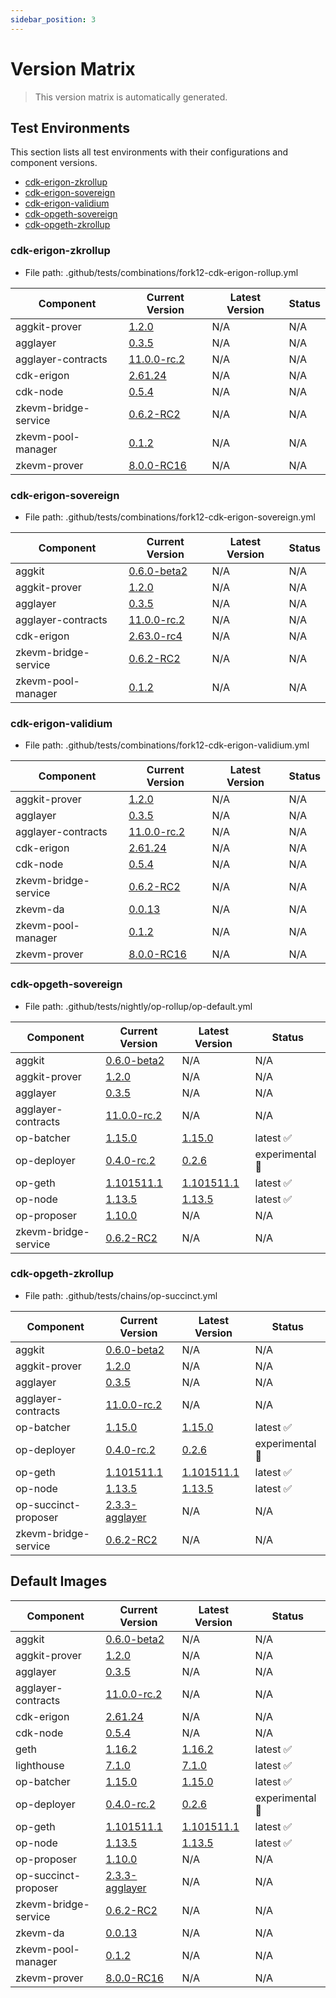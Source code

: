 ```yaml
---
sidebar_position: 3
---
```


# Version Matrix

> This version matrix is automatically generated.

## Test Environments

This section lists all test environments with their configurations and component versions.

- [cdk-erigon-zkrollup](#cdk-erigon-zkrollup)
- [cdk-erigon-sovereign](#cdk-erigon-sovereign)
- [cdk-erigon-validium](#cdk-erigon-validium)
- [cdk-opgeth-sovereign](#cdk-opgeth-sovereign)
- [cdk-opgeth-zkrollup](#cdk-opgeth-zkrollup)

### cdk-erigon-zkrollup

- File path: .github/tests/combinations/fork12-cdk-erigon-rollup.yml

| Component | Current Version | Latest Version | Status |
|-----------|-----------------|----------------|--------|
| aggkit-prover | [1.2.0](https://github.com/agglayer/provers/releases/tag/v1.2.0) | N/A | N/A |
| agglayer | [0.3.5](https://github.com/agglayer/agglayer/releases/tag/v0.3.5) | N/A | N/A |
| agglayer-contracts | [11.0.0-rc.2](https://github.com/agglayer/agglayer-contracts/releases/tag/v11.0.0-rc.2) | N/A | N/A |
| cdk-erigon | [2.61.24](https://github.com/0xPolygon/cdk-erigon/releases/tag/v2.61.24) | N/A | N/A |
| cdk-node | [0.5.4](https://github.com/0xPolygon/cdk/releases/tag/v0.5.4) | N/A | N/A |
| zkevm-bridge-service | [0.6.2-RC2](https://github.com/0xPolygon/zkevm-bridge-service/releases/tag/v0.6.2-RC2) | N/A | N/A |
| zkevm-pool-manager | [0.1.2](https://github.com/0xPolygon/zkevm-pool-manager/releases/tag/v0.1.2) | N/A | N/A |
| zkevm-prover | [8.0.0-RC16](https://github.com/0xPolygon/zkevm-prover/releases/tag/v8.0.0-RC16) | N/A | N/A |

### cdk-erigon-sovereign

- File path: .github/tests/combinations/fork12-cdk-erigon-sovereign.yml

| Component | Current Version | Latest Version | Status |
|-----------|-----------------|----------------|--------|
| aggkit | [0.6.0-beta2](https://github.com/agglayer/aggkit/releases/tag/v0.6.0-beta2) | N/A | N/A |
| aggkit-prover | [1.2.0](https://github.com/agglayer/provers/releases/tag/v1.2.0) | N/A | N/A |
| agglayer | [0.3.5](https://github.com/agglayer/agglayer/releases/tag/v0.3.5) | N/A | N/A |
| agglayer-contracts | [11.0.0-rc.2](https://github.com/agglayer/agglayer-contracts/releases/tag/v11.0.0-rc.2) | N/A | N/A |
| cdk-erigon | [2.63.0-rc4](https://github.com/0xPolygon/cdk-erigon/releases/tag/v2.63.0-rc4) | N/A | N/A |
| zkevm-bridge-service | [0.6.2-RC2](https://github.com/0xPolygon/zkevm-bridge-service/releases/tag/v0.6.2-RC2) | N/A | N/A |
| zkevm-pool-manager | [0.1.2](https://github.com/0xPolygon/zkevm-pool-manager/releases/tag/v0.1.2) | N/A | N/A |

### cdk-erigon-validium

- File path: .github/tests/combinations/fork12-cdk-erigon-validium.yml

| Component | Current Version | Latest Version | Status |
|-----------|-----------------|----------------|--------|
| aggkit-prover | [1.2.0](https://github.com/agglayer/provers/releases/tag/v1.2.0) | N/A | N/A |
| agglayer | [0.3.5](https://github.com/agglayer/agglayer/releases/tag/v0.3.5) | N/A | N/A |
| agglayer-contracts | [11.0.0-rc.2](https://github.com/agglayer/agglayer-contracts/releases/tag/v11.0.0-rc.2) | N/A | N/A |
| cdk-erigon | [2.61.24](https://github.com/0xPolygon/cdk-erigon/releases/tag/v2.61.24) | N/A | N/A |
| cdk-node | [0.5.4](https://github.com/0xPolygon/cdk/releases/tag/v0.5.4) | N/A | N/A |
| zkevm-bridge-service | [0.6.2-RC2](https://github.com/0xPolygon/zkevm-bridge-service/releases/tag/v0.6.2-RC2) | N/A | N/A |
| zkevm-da | [0.0.13](https://github.com/0xPolygon/cdk-data-availability/releases/tag/v0.0.13) | N/A | N/A |
| zkevm-pool-manager | [0.1.2](https://github.com/0xPolygon/zkevm-pool-manager/releases/tag/v0.1.2) | N/A | N/A |
| zkevm-prover | [8.0.0-RC16](https://github.com/0xPolygon/zkevm-prover/releases/tag/v8.0.0-RC16) | N/A | N/A |

### cdk-opgeth-sovereign

- File path: .github/tests/nightly/op-rollup/op-default.yml

| Component | Current Version | Latest Version | Status |
|-----------|-----------------|----------------|--------|
| aggkit | [0.6.0-beta2](https://github.com/agglayer/aggkit/releases/tag/v0.6.0-beta2) | N/A | N/A |
| aggkit-prover | [1.2.0](https://github.com/agglayer/provers/releases/tag/v1.2.0) | N/A | N/A |
| agglayer | [0.3.5](https://github.com/agglayer/agglayer/releases/tag/v0.3.5) | N/A | N/A |
| agglayer-contracts | [11.0.0-rc.2](https://github.com/agglayer/agglayer-contracts/releases/tag/v11.0.0-rc.2) | N/A | N/A |
| op-batcher | [1.15.0](https://github.com/ethereum-optimism/optimism/releases/tag/op-batcher/v1.15.0) | [1.15.0](https://github.com/ethereum-optimism/optimism/releases/tag/op-batcher/v1.15.0) | latest ✅ |
| op-deployer | [0.4.0-rc.2](https://github.com/ethereum-optimism/optimism/releases/tag/op-deployer/v0.4.0-rc.2) | [0.2.6](https://github.com/ethereum-optimism/optimism/releases/tag/op-deployer/v0.2.6) | experimental 🧪 |
| op-geth | [1.101511.1](https://github.com/ethereum-optimism/op-geth/releases/tag/v1.101511.1) | [1.101511.1](https://github.com/ethereum-optimism/op-geth/releases/tag/v1.101511.1) | latest ✅ |
| op-node | [1.13.5](https://github.com/ethereum-optimism/optimism/releases/tag/op-node/v1.13.5) | [1.13.5](https://github.com/ethereum-optimism/optimism/releases/tag/op-node/v1.13.5) | latest ✅ |
| op-proposer | [1.10.0](https://github.com/ethereum-optimism/optimism/releases/tag/op-proposer/v1.10.0) | N/A | N/A |
| zkevm-bridge-service | [0.6.2-RC2](https://github.com/0xPolygon/zkevm-bridge-service/releases/tag/v0.6.2-RC2) | N/A | N/A |

### cdk-opgeth-zkrollup

- File path: .github/tests/chains/op-succinct.yml

| Component | Current Version | Latest Version | Status |
|-----------|-----------------|----------------|--------|
| aggkit | [0.6.0-beta2](https://github.com/agglayer/aggkit/releases/tag/v0.6.0-beta2) | N/A | N/A |
| aggkit-prover | [1.2.0](https://github.com/agglayer/provers/releases/tag/v1.2.0) | N/A | N/A |
| agglayer | [0.3.5](https://github.com/agglayer/agglayer/releases/tag/v0.3.5) | N/A | N/A |
| agglayer-contracts | [11.0.0-rc.2](https://github.com/agglayer/agglayer-contracts/releases/tag/v11.0.0-rc.2) | N/A | N/A |
| op-batcher | [1.15.0](https://github.com/ethereum-optimism/optimism/releases/tag/op-batcher/v1.15.0) | [1.15.0](https://github.com/ethereum-optimism/optimism/releases/tag/op-batcher/v1.15.0) | latest ✅ |
| op-deployer | [0.4.0-rc.2](https://github.com/ethereum-optimism/optimism/releases/tag/op-deployer/v0.4.0-rc.2) | [0.2.6](https://github.com/ethereum-optimism/optimism/releases/tag/op-deployer/v0.2.6) | experimental 🧪 |
| op-geth | [1.101511.1](https://github.com/ethereum-optimism/op-geth/releases/tag/v1.101511.1) | [1.101511.1](https://github.com/ethereum-optimism/op-geth/releases/tag/v1.101511.1) | latest ✅ |
| op-node | [1.13.5](https://github.com/ethereum-optimism/optimism/releases/tag/op-node/v1.13.5) | [1.13.5](https://github.com/ethereum-optimism/optimism/releases/tag/op-node/v1.13.5) | latest ✅ |
| op-succinct-proposer | [2.3.3-agglayer](https://github.com/agglayer/op-succinct/releases/tag/v2.3.3-agglayer) | N/A | N/A |
| zkevm-bridge-service | [0.6.2-RC2](https://github.com/0xPolygon/zkevm-bridge-service/releases/tag/v0.6.2-RC2) | N/A | N/A |

## Default Images

| Component | Current Version | Latest Version | Status |
|-----------|-----------------|----------------|--------|
| aggkit | [0.6.0-beta2](https://github.com/agglayer/aggkit/releases/tag/v0.6.0-beta2) | N/A | N/A |
| aggkit-prover | [1.2.0](https://github.com/agglayer/provers/releases/tag/v1.2.0) | N/A | N/A |
| agglayer | [0.3.5](https://github.com/agglayer/agglayer/releases/tag/v0.3.5) | N/A | N/A |
| agglayer-contracts | [11.0.0-rc.2](https://github.com/agglayer/agglayer-contracts/releases/tag/v11.0.0-rc.2) | N/A | N/A |
| cdk-erigon | [2.61.24](https://github.com/0xPolygon/cdk-erigon/releases/tag/v2.61.24) | N/A | N/A |
| cdk-node | [0.5.4](https://github.com/0xPolygon/cdk/releases/tag/v0.5.4) | N/A | N/A |
| geth | [1.16.2](https://github.com/ethereum/go-ethereum/releases/tag/v1.16.2) | [1.16.2](https://github.com/ethereum/go-ethereum/releases/tag/v1.16.2) | latest ✅ |
| lighthouse | [7.1.0](https://github.com/sigp/lighthouse/releases/tag/v7.1.0) | [7.1.0](https://github.com/sigp/lighthouse/releases/tag/v7.1.0) | latest ✅ |
| op-batcher | [1.15.0](https://github.com/ethereum-optimism/optimism/releases/tag/op-batcher/v1.15.0) | [1.15.0](https://github.com/ethereum-optimism/optimism/releases/tag/op-batcher/v1.15.0) | latest ✅ |
| op-deployer | [0.4.0-rc.2](https://github.com/ethereum-optimism/optimism/releases/tag/op-deployer/v0.4.0-rc.2) | [0.2.6](https://github.com/ethereum-optimism/optimism/releases/tag/op-deployer/v0.2.6) | experimental 🧪 |
| op-geth | [1.101511.1](https://github.com/ethereum-optimism/op-geth/releases/tag/v1.101511.1) | [1.101511.1](https://github.com/ethereum-optimism/op-geth/releases/tag/v1.101511.1) | latest ✅ |
| op-node | [1.13.5](https://github.com/ethereum-optimism/optimism/releases/tag/op-node/v1.13.5) | [1.13.5](https://github.com/ethereum-optimism/optimism/releases/tag/op-node/v1.13.5) | latest ✅ |
| op-proposer | [1.10.0](https://github.com/ethereum-optimism/optimism/releases/tag/op-proposer/v1.10.0) | N/A | N/A |
| op-succinct-proposer | [2.3.3-agglayer](https://github.com/agglayer/op-succinct/releases/tag/v2.3.3-agglayer) | N/A | N/A |
| zkevm-bridge-service | [0.6.2-RC2](https://github.com/0xPolygon/zkevm-bridge-service/releases/tag/v0.6.2-RC2) | N/A | N/A |
| zkevm-da | [0.0.13](https://github.com/0xPolygon/cdk-data-availability/releases/tag/v0.0.13) | N/A | N/A |
| zkevm-pool-manager | [0.1.2](https://github.com/0xPolygon/zkevm-pool-manager/releases/tag/v0.1.2) | N/A | N/A |
| zkevm-prover | [8.0.0-RC16](https://github.com/0xPolygon/zkevm-prover/releases/tag/v8.0.0-RC16) | N/A | N/A |
